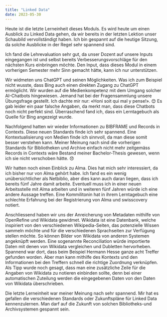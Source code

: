 ```yaml
---
title: "Linked Data"
date: 2023-05-30
---
```


Heute ist die letzte Lerneinheit dieses Moduls. Es wird heute um einen Ausblick zu Linked Data gehen, da wir bereits in der letzten Lektion unser Schaubild vervollständigt haben. Ich bin gespannt auf die heutige Sitzung, da solche Ausblicke in der Regel sehr spannend sind.

Ich fand die Lehrevaluation sehr gut, da unser Dozent auf unsere Inputs eingegangen ist und selbst bereits Verbesserungsvorschläge für den nächsten Kurs einbringen möchte. Den Input, dass dieses Modul in einem vorherigen Semester mehr Sinn gemacht hätte, kann ich nur unterstützen.

Wir widmeten uns ChatGPT und seinen Möglichkeiten. Was ich zum Beispiel nicht wusste, dass Bing auch einen direkten Zugang zu ChatGPT ermöglicht. Wir wurden auf die Medienkompetenz mit dem Umgang solcher AI-Chatbots hingewiesen. Jemand hat bei der Fragensammlung unsere Übungsfrage gestellt. Ich dachte mir nur: «Honi soit qui mal y pense!». 😊 Es gab leider ein paar falsche Angaben, da merkt man, dass diese Chatbots noch nicht perfekt sind. Überraschend fand ich, dass ein Lerntagebuch als Quelle für Bing angezeigt wurde.

Nachfolgend hatten wir wieder Informationen zu BIBFRAME und Records in Contexts. Diese neuen Standards finde ich sehr spannend. Eine Kontextualisierung von Medien finde ich sinnvoll, da man diese somit besser verstehen kann. Meiner Meinung nach sind die vorherigen Standards für Bibliotheken und Archive einfach nicht mehr zeitgemäss Records in Contexts wäre Bestand meiner Bachelor-Thesis gewesen, wenn ich sie nicht verschoben hätte. 😞

Wir hatten noch einen Einblick zu Alma. Dies hat mich sehr interessiert, da ich bisher nur von Alma gehört habe. Ich fand es ein wenig unübersichtlicher als Netbiblio, aber dies kann auch daran liegen, dass ich bereits fünf Jahre damit arbeite. Eventuell muss ich in einer neuen Arbeitsstelle mit Alma arbeiten und in weiteren fünf Jahren würde ich eine andere Aussage treffen. Eine Kommilitonin hat in ihrem Lerntagebuch eine schlechte Erfahrung bei der Registrierung von Alma und swisscovery notiert.

Anschliessend haben wir uns der Anreicherung von Metadaten mithilfe von OpenRefine und Wikidata gewidmet. Wikidata ist eine Datenbank, welche inspiriert von den verschiedenen Wikipedia-Seiten, das potenzielle Wissen sammeln möchte und für die verschiedenen Sprachseiten zur Verfügung stellen möchte. So können Bilder von Wikidata von anderen Systemen angeknüpft werden. Eine sogenannte Reconciliation würde importierte Daten mit denen von Wikidata vergleichen und Dubletten hervorheben. Spannend war dort, dass beim Beispiel Hermann Hesse ganze acht Treffer gefunden worden. Aber man kann mithilfe des Kontexts und den Informationen bei den Treffern schnell die richtige Zuordnung verknüpfen. Als Tipp wurde noch gesagt, dass man eine zusätzliche Zeile für die Angaben von Wikidata zu notieren einbinden sollte, denn bei einer automatischen Zuteilung werden die eingegebenen Daten von den Daten von Wikidata überschrieben.

Die letzte Lerneinheit war meiner Meinung nach sehr spannend. Mir hat es gefallen die verschiedenen Standards oder Zukunftspläne für Linked Data kennenzulernen. Man darf auf die Zukunft von solchen Bibliotheks-und Archivsystemen gespannt sein.
